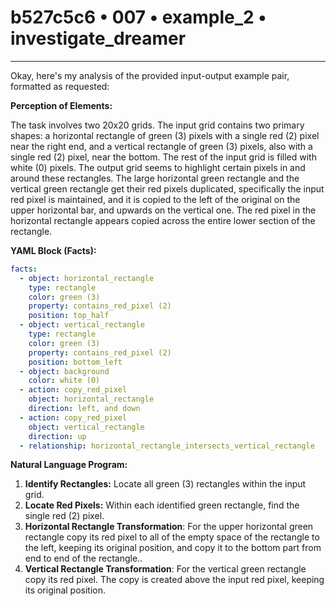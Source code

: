 # b527c5c6 • 007 • example_2 • investigate_dreamer

---
Okay, here's my analysis of the provided input-output example pair, formatted as requested:

**Perception of Elements:**

The task involves two 20x20 grids. The input grid contains two primary shapes: a horizontal rectangle of green (3) pixels with a single red (2) pixel near the right end, and a vertical rectangle of green (3) pixels, also with a single red (2) pixel, near the bottom. The rest of the input grid is filled with white (0) pixels. The output grid seems to highlight certain pixels in and around these rectangles. The large horizontal green rectangle and the vertical green rectangle get their red pixels duplicated, specifically the input red pixel is maintained, and it is copied to the left of the original on the upper horizontal bar, and upwards on the vertical one. The red pixel in the horizontal rectangle appears copied across the entire lower section of the rectangle.

**YAML Block (Facts):**



```yaml
facts:
  - object: horizontal_rectangle
    type: rectangle
    color: green (3)
    property: contains_red_pixel (2)
    position: top_half
  - object: vertical_rectangle
    type: rectangle
    color: green (3)
    property: contains_red_pixel (2)
    position: bottom_left
  - object: background
    color: white (0)
  - action: copy_red_pixel
    object: horizontal_rectangle
    direction: left, and down
  - action: copy_red_pixel
    object: vertical_rectangle
    direction: up
  - relationship: horizontal_rectangle_intersects_vertical_rectangle
```



**Natural Language Program:**

1.  **Identify Rectangles:** Locate all green (3) rectangles within the input grid.
2.  **Locate Red Pixels:** Within each identified green rectangle, find the single red (2) pixel.
3.  **Horizontal Rectangle Transformation**: For the upper horizontal green rectangle copy its red pixel to all of the empty space of the rectangle to the left, keeping its original position, and copy it to the bottom part from end to end of the rectangle..
4.  **Vertical Rectangle Transformation**: For the vertical green rectangle copy its red pixel. The copy is created above the input red pixel, keeping its original position.


